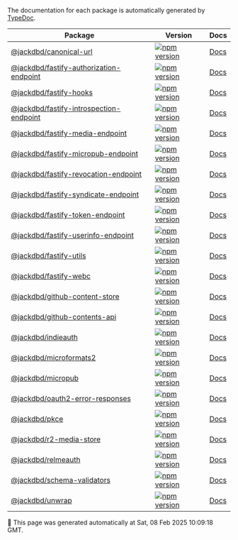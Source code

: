 The documentation for each package is automatically generated by [TypeDoc](https://typedoc.org/).

| Package | Version | Docs |
|---|---|---|
| [@jackdbd/canonical-url](https://github.com/jackdbd/undici/tree/main/packages/canonical-url) | [![npm version](https://badge.fury.io/js/@jackdbd%2Fcanonical-url.svg)](https://badge.fury.io/js/@jackdbd%2Fcanonical-url) | [Docs](./canonical-url/index.html) |
| [@jackdbd/fastify-authorization-endpoint](https://github.com/jackdbd/undici/tree/main/packages/fastify-authorization-endpoint) | [![npm version](https://badge.fury.io/js/@jackdbd%2Ffastify-authorization-endpoint.svg)](https://badge.fury.io/js/@jackdbd%2Ffastify-authorization-endpoint) | [Docs](./fastify-authorization-endpoint/index.html) |
| [@jackdbd/fastify-hooks](https://github.com/jackdbd/undici/tree/main/packages/fastify-hooks) | [![npm version](https://badge.fury.io/js/@jackdbd%2Ffastify-hooks.svg)](https://badge.fury.io/js/@jackdbd%2Ffastify-hooks) | [Docs](./fastify-hooks/index.html) |
| [@jackdbd/fastify-introspection-endpoint](https://github.com/jackdbd/undici/tree/main/packages/fastify-introspection-endpoint) | [![npm version](https://badge.fury.io/js/@jackdbd%2Ffastify-introspection-endpoint.svg)](https://badge.fury.io/js/@jackdbd%2Ffastify-introspection-endpoint) | [Docs](./fastify-introspection-endpoint/index.html) |
| [@jackdbd/fastify-media-endpoint](https://github.com/jackdbd/undici/tree/main/packages/fastify-media-endpoint) | [![npm version](https://badge.fury.io/js/@jackdbd%2Ffastify-media-endpoint.svg)](https://badge.fury.io/js/@jackdbd%2Ffastify-media-endpoint) | [Docs](./fastify-media-endpoint/index.html) |
| [@jackdbd/fastify-micropub-endpoint](https://github.com/jackdbd/undici/tree/main/packages/fastify-micropub-endpoint) | [![npm version](https://badge.fury.io/js/@jackdbd%2Ffastify-micropub-endpoint.svg)](https://badge.fury.io/js/@jackdbd%2Ffastify-micropub-endpoint) | [Docs](./fastify-micropub-endpoint/index.html) |
| [@jackdbd/fastify-revocation-endpoint](https://github.com/jackdbd/undici/tree/main/packages/fastify-revocation-endpoint) | [![npm version](https://badge.fury.io/js/@jackdbd%2Ffastify-revocation-endpoint.svg)](https://badge.fury.io/js/@jackdbd%2Ffastify-revocation-endpoint) | [Docs](./fastify-revocation-endpoint/index.html) |
| [@jackdbd/fastify-syndicate-endpoint](https://github.com/jackdbd/undici/tree/main/packages/fastify-syndicate-endpoint) | [![npm version](https://badge.fury.io/js/@jackdbd%2Ffastify-syndicate-endpoint.svg)](https://badge.fury.io/js/@jackdbd%2Ffastify-syndicate-endpoint) | [Docs](./fastify-syndicate-endpoint/index.html) |
| [@jackdbd/fastify-token-endpoint](https://github.com/jackdbd/undici/tree/main/packages/fastify-token-endpoint) | [![npm version](https://badge.fury.io/js/@jackdbd%2Ffastify-token-endpoint.svg)](https://badge.fury.io/js/@jackdbd%2Ffastify-token-endpoint) | [Docs](./fastify-token-endpoint/index.html) |
| [@jackdbd/fastify-userinfo-endpoint](https://github.com/jackdbd/undici/tree/main/packages/fastify-userinfo-endpoint) | [![npm version](https://badge.fury.io/js/@jackdbd%2Ffastify-userinfo-endpoint.svg)](https://badge.fury.io/js/@jackdbd%2Ffastify-userinfo-endpoint) | [Docs](./fastify-userinfo-endpoint/index.html) |
| [@jackdbd/fastify-utils](https://github.com/jackdbd/undici/tree/main/packages/fastify-utils) | [![npm version](https://badge.fury.io/js/@jackdbd%2Ffastify-utils.svg)](https://badge.fury.io/js/@jackdbd%2Ffastify-utils) | [Docs](./fastify-utils/index.html) |
| [@jackdbd/fastify-webc](https://github.com/jackdbd/undici/tree/main/packages/fastify-webc) | [![npm version](https://badge.fury.io/js/@jackdbd%2Ffastify-webc.svg)](https://badge.fury.io/js/@jackdbd%2Ffastify-webc) | [Docs](./fastify-webc/index.html) |
| [@jackdbd/github-content-store](https://github.com/jackdbd/undici/tree/main/packages/github-content-store) | [![npm version](https://badge.fury.io/js/@jackdbd%2Fgithub-content-store.svg)](https://badge.fury.io/js/@jackdbd%2Fgithub-content-store) | [Docs](./github-content-store/index.html) |
| [@jackdbd/github-contents-api](https://github.com/jackdbd/undici/tree/main/packages/github-contents-api) | [![npm version](https://badge.fury.io/js/@jackdbd%2Fgithub-contents-api.svg)](https://badge.fury.io/js/@jackdbd%2Fgithub-contents-api) | [Docs](./github-contents-api/index.html) |
| [@jackdbd/indieauth](https://github.com/jackdbd/undici/tree/main/packages/indieauth) | [![npm version](https://badge.fury.io/js/@jackdbd%2Findieauth.svg)](https://badge.fury.io/js/@jackdbd%2Findieauth) | [Docs](./indieauth/index.html) |
| [@jackdbd/microformats2](https://github.com/jackdbd/undici/tree/main/packages/microformats2) | [![npm version](https://badge.fury.io/js/@jackdbd%2Fmicroformats2.svg)](https://badge.fury.io/js/@jackdbd%2Fmicroformats2) | [Docs](./microformats2/index.html) |
| [@jackdbd/micropub](https://github.com/jackdbd/undici/tree/main/packages/micropub) | [![npm version](https://badge.fury.io/js/@jackdbd%2Fmicropub.svg)](https://badge.fury.io/js/@jackdbd%2Fmicropub) | [Docs](./micropub/index.html) |
| [@jackdbd/oauth2-error-responses](https://github.com/jackdbd/undici/tree/main/packages/oauth2-error-responses) | [![npm version](https://badge.fury.io/js/@jackdbd%2Foauth2-error-responses.svg)](https://badge.fury.io/js/@jackdbd%2Foauth2-error-responses) | [Docs](./oauth2-error-responses/index.html) |
| [@jackdbd/pkce](https://github.com/jackdbd/undici/tree/main/packages/pkce) | [![npm version](https://badge.fury.io/js/@jackdbd%2Fpkce.svg)](https://badge.fury.io/js/@jackdbd%2Fpkce) | [Docs](./pkce/index.html) |
| [@jackdbd/r2-media-store](https://github.com/jackdbd/undici/tree/main/packages/r2-media-store) | [![npm version](https://badge.fury.io/js/@jackdbd%2Fr2-media-store.svg)](https://badge.fury.io/js/@jackdbd%2Fr2-media-store) | [Docs](./r2-media-store/index.html) |
| [@jackdbd/relmeauth](https://github.com/jackdbd/undici/tree/main/packages/relmeauth) | [![npm version](https://badge.fury.io/js/@jackdbd%2Frelmeauth.svg)](https://badge.fury.io/js/@jackdbd%2Frelmeauth) | [Docs](./relmeauth/index.html) |
| [@jackdbd/schema-validators](https://github.com/jackdbd/undici/tree/main/packages/schema-validators) | [![npm version](https://badge.fury.io/js/@jackdbd%2Fschema-validators.svg)](https://badge.fury.io/js/@jackdbd%2Fschema-validators) | [Docs](./schema-validators/index.html) |
| [@jackdbd/unwrap](https://github.com/jackdbd/undici/tree/main/packages/unwrap) | [![npm version](https://badge.fury.io/js/@jackdbd%2Funwrap.svg)](https://badge.fury.io/js/@jackdbd%2Funwrap) | [Docs](./unwrap/index.html) |

🤖 This page was generated automatically at Sat, 08 Feb 2025 10:09:18 GMT.